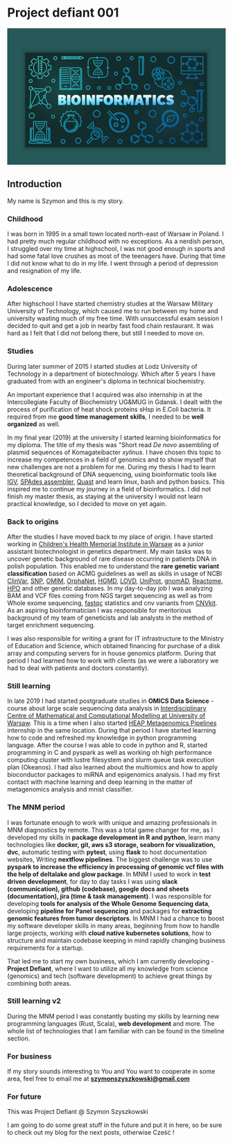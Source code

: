 # Project defiant 001

![some other image](https://github.com/PROJECT-DEFIANT/Project-defiant/blob/main/images/bioinfo.jpg?raw=true)

## Introduction

My name is Szymon and this is my story.

### Childhood

I was born in 1995 in a small town located north-east of Warsaw in Poland. I had pretty much regular childhood with no exceptions. As a nerdish person, I struggled over my time at highschool, I was not good enough in sports and had some fatal love crushes as most of the teenagers have. During that time I did not know what to do in my life. I went through a period of depression and resignation of my life.

### Adolescence

After highschool I have started chemistry studies at the Warsaw Military University of Technology, which caused me to run between my home and university wasting much of my free time. With unsuccessful exam session I decided to quit and get a job in nearby fast food chain restaurant. It was hard as I felt that I did not belong there, but still I needed to move on.

### Studies

During later summer of 2015 I started studies at Lodz University of Technology in a department of biotechnology. Which after 5 years I have graduated from with an engineer's diploma in technical biochemistry.

An important experience that I acquired was also internship in at the Intercollegiate Faculty of Biochemistry UG&MUG in Gdansk. I dealt with the process of purification of heat shock proteins sHsp in E.Coli bacteria. It required from me **good time management skills**, I needed to be **well organized** as well.

In my final year (2019) at the university I started learning bioinformatics for my diploma. The title of my thesis was "Short read _De novo_ assembling of plasmid sequences of Komagateibacter _xylinus_. I have chosen this topic to increase my competences in a field of genomics and to show myself that new challenges are not a problem for me. During my thesis I had to learn theoretical background of DNA sequencing, using bioinformatic tools like [IGV](https://software.broadinstitute.org/software/igv/), [SPAdes assembler](https://cab.spbu.ru/software/spades/), [Quast](https://quast.sourceforge.net/index.html) and learn linux, bash and python basics. This inspired me to continue my journey in a field of bioinformatics. I did not finish my master thesis, as staying at the university I would not learn practical knowledge, so I decided to move on yet again.

### Back to origins

After the studies I have moved back to my place of origin. I have started working in [Children's Health Memorial Institute in Warsaw](https://nauka.czd.pl/en/) as a junior assistant biotechnologist in genetics department. My main tasks was to uncover genetic background of rare disease occurring in patients DNA in polish population. This enabled me to understand the **rare genetic variant classification** based on ACMG guidelines as well as skills in usage of NCBI [ClinVar](https://www.ncbi.nlm.nih.gov/clinvar/), [SNP](https://www.ncbi.nlm.nih.gov/snp/), [OMIM](https://www.omim.org/), [OrphaNet](https://www.orpha.net/consor/cgi-bin/index.php), [HGMD](https://www.hgmd.cf.ac.uk/ac/index.php), [LOVD](https://www.lovd.nl/), [UniProt](https://www.uniprot.org/), [gnomAD](https://gnomad.broadinstitute.org/), [Reactome](https://reactome.org/), [HPO](https://hpo.jax.org/) and other genetic databases. In my day-to-day job I was analyzing BAM and VCF files coming from NGS target sequencing as well as from Whole exome sequencing, [fastqc](https://www.bioinformatics.babraham.ac.uk/projects/fastqc/) statistics and cnv variants from [CNVkit](https://cnvkit.readthedocs.io/en/stable/). As an aspiring bioinformatician I was responsible for meritorious background of my team of geneticists and lab analysts in the method of target enrichment sequencing.

I was also responsible for writing a grant for IT infrastructure to the Ministry of Education and Science, which obtained financing for purchase of a disk array and computing servers for in house genomics platform. During that period I had learned how to work with clients (as we were a laboratory we had to deal with patients and doctors constantly).

### Still learning

In late 2019 I had started postgraduate studies in **OMICS Data Science** - course about large scale sequencing data analysis in [Interdisciplinary Centre of Mathematical and Computational Modelling at University of Warsaw](https://icm.edu.pl/). This is a time when I also started [HEAP Metagenomics Pipelines](https://heap-exposome.eu/) internship in the same location.
During that period I have started learning how to code and refreshed my knowledge in python programming language. After the course I was able to code in python and R, started programming in C and pyspark as well as working oh high performance computing cluster with lustre filesystem and slurm queue task execution plan (Okeanos). I had also learned about the multiomics and how to apply bioconductor packages to miRNA and epigenomics analysis. I had my first contact with machine learning and deep learning in the matter of metagenomics analysis and mnist classifier.

### The MNM period

I was fortunate enough to work with unique and amazing professionals in MNM diagnostics by remote. This was a total game changer for me, as I developed my skills in **package development in R and python**, learn many technologies like **docker, git, aws s3 storage, seaborn for visualization, dvc**, automatic testing with **pytest**, using **flask** to host documentation websites, Writing **nextflow pipelines**. The biggest challenge was to use **pyspark to increase the efficiency in processing of genomic vcf files with the help of deltalake and glow package**. In MNM I used to work in **test driven development**, for day to day tasks I was using **slack (communication), github (codebase), google docs and sheets (documentation), jira (time & task management)**. I was responsible for developing **tools for analysis of the Whole Genome Sequencing data**, developing **pipeline for Panel sequencing** and packages for **extracting genomic features from tumor descriptors**. In MNM I had a chance to boost my software developer skills in many areas, beginning from how to handle large projects, working with **cloud native kubernetes solutions**, how to structure and maintain codebase keeping in mind rapidly changing business requirements for a startup.

That led me to start my own business, which I am currently developing - **Project Defiant**, where I want to utilize all my knowledge from science (genomics) and tech (software development) to achieve great things by combining both areas.

### Still learning v2

During the MNM period I was constantly busting my skills by learning new programming languages (Rust, Scala), **web development** and more. The whole list of technologies that I am familiar with can be found in the timeline section.

### For business

If my story sounds interesting to You and You want to cooperate in some area, feel free to email me at **szymonszyszkowski@gmail.com**

### For future

This was Project Defiant @ Szymon Szyszkowski

I am going to do some great stuff in the future and put it in here, so be sure to check out my blog for the next posts, otherwise Cześć !
